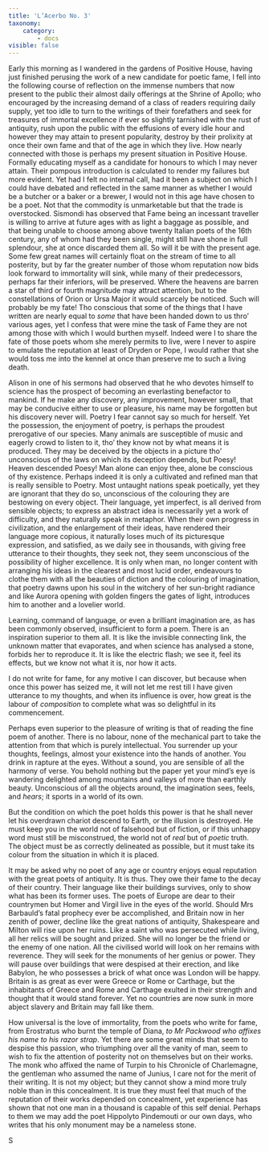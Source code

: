 ```yaml
---
title: 'L’Acerbo No. 3'
taxonomy:
    category:
        - docs
visible: false
---
```


Early this morning as I wandered in the gardens of Positive House, having just finished perusing the work of a new candidate for poetic fame, I fell into the following course of reflection on the immense numbers that now present to the public their almost daily offerings at the Shrine of Apollo; who encouraged by the increasing demand of a class of readers requiring daily supply, yet too idle to turn to the writings of their forefathers and seek for treasures of immortal excellence if ever so slightly tarnished with the rust of antiquity, rush upon the public with the effusions of every idle hour and however they may attain to present popularity, destroy by their prolixity at once their own fame and that of the age in which they live. How nearly connected with those is perhaps my present situation in Positive House. Formally educating myself as a candidate for honours to which I may never attain. Their pompous introduction is calculated to render my failures but more evident. Yet had I felt no internal call, had it been a subject on which I could have debated and reflected in the same manner as whether I would be a butcher or a baker or a brewer, I would not in this age have chosen to be a poet. Not that the commodity is unmarketable but that the trade is overstocked. Sismondi has observed that Fame being an incessant traveller is willing to arrive at future ages with as light a baggage as possible, and that being unable to choose among above twenty Italian poets of the 16th century, any of whom had they been single, might still have shone in full splendour, she at once discarded them all. So will it be with the present age. Some few great names will certainly float on the stream of time to all posterity, but by far the greater number of those whom reputation now bids look forward to immortality will sink, while many of their predecessors, perhaps far their inferiors, will be preserved. Where the heavens are barren a star of third or fourth magnitude may attract attention, but to the constellations of Orion or Ursa Major it would scarcely be noticed. Such will probably be my fate! Tho conscious that some of the things that I have written are nearly equal to *some* that have been handed down to us thro’ various ages, yet I confess that were mine the task of Fame they are not among those with which I would burthen myself. Indeed were I to share the fate of those poets whom she merely permits to live, were I never to aspire to emulate the reputation at least of Dryden or Pope, I would rather that she would toss me into the kennel at once than preserve me to such a living death.

Alison in one of his sermons had observed that he who devotes himself to science has the prospect of becoming an everlasting benefactor to mankind. If he make any discovery, any improvement, however small, that may be conducive either to use or pleasure, his name may be forgotten but his discovery never will. Poetry I fear cannot say so much for herself. Yet the possession, the enjoyment of poetry, is perhaps the proudest prerogative of our species. Many animals are susceptible of music and eagerly crowd to listen to it, tho’ they know not by what means it is produced. They may be deceived by the objects in a picture tho’ unconscious of the laws on which its deception depends, but Poesy! Heaven descended Poesy! Man alone can enjoy thee, alone be conscious of thy existence. Perhaps indeed it is only a cultivated and refined man that is really sensible to Poetry. Most untaught nations speak poetically, yet they are ignorant that they do so, unconscious of the colouring they are bestowing on every object. Their language, yet imperfect, is all derived from sensible objects; to express an abstract idea is necessarily yet a work of difficulty, and they naturally speak in metaphor. When their own progress in civilization, and the enlargement of their ideas, have rendered their language more copious, it naturally loses much of its picturesque expression, and satisfied, as we daily see in thousands, with giving free utterance to their thoughts, they seek not, they seem unconscious of the possibility of higher excellence. It is only when man, no longer content with arranging his ideas in the clearest and most lucid order, endeavours to clothe them with all the beauties of <span data-tippy="style" class="green">diction</span> and the colouring of imagination, that poetry dawns upon his soul in the witchery of her sun-bright radiance and like Aurora opening with golden fingers the gates of light, introduces him to another and a lovelier world.

Learning, command of language, or even a brilliant imagination are, as has been commonly observed, insufficient to form a poem. There is an inspiration superior to them all. It is like the invisible connecting link, the unknown matter that evaporates, and when science has analysed a stone, forbids her to reproduce it. It is like the electric flash; we see it, feel its effects, but we know not what it is, nor how it acts.

I do not write for fame, for any motive I can discover, but because when once this power has seized me, it will not let me rest till I have given utterance to my thoughts, and when its influence is over, how great is the labour of *composition* to complete what was so delightful in its commencement.  

Perhaps even superior to the pleasure of writing is that of reading the fine poem of another. There is no labour, none of the mechanical part to take the attention from that which is purely intellectual. You surrender up your thoughts, feelings, almost your existence into the hands of another. You drink in rapture at the eyes. Without a sound, you are sensible of all the harmony of verse. You behold nothing but the paper yet your mind’s eye is wandering delighted among mountains and valleys of more than earthly beauty. Unconscious of all the objects around, the imagination sees, feels, and *hears*; it sports in a world of its own.

But the condition on which the poet holds this power is that he shall never let his overdrawn chariot descend to Earth, or the illusion is destroyed. He must keep you in the world not of falsehood but of fiction, or if this unhappy word must still be misconstrued, the world not of *real* but of *poetic* truth. The object must be as correctly delineated as possible, but it must take its colour from the situation in which it is placed.

It may be asked why no poet of any age or country enjoys equal reputation with the great poets of antiquity. It is thus. They owe their fame to the decay of their country. Their language like their buildings survives, only to show what has been its former uses. The poets of Europe are dear to their countrymen but Homer and Virgil live in the eyes of the world. Should Mrs Barbauld’s fatal prophecy ever be accomplished, and Britain now in her zenith of power, decline like the great nations of antiquity, Shakespeare and Milton will rise upon her ruins. Like a saint who was persecuted while living, all her relics will be sought and prized. She will no longer be the friend or the enemy of one nation. All the civilised world will look on her remains with reverence. They will seek for the monuments of her genius or power. They will pause over buildings <span data-tippy="we" class="green">that were</span> despised at their erection, and like Babylon, he who possesses a brick of what once was London will be happy. Britain is as great as ever were Greece or Rome or Carthage, but the inhabitants of Greece and Rome and Carthage exulted in their strength and thought that it would stand forever. Yet no countries are now sunk in more abject slavery and Britain may fall like them.

How universal is the love of immortality, from the poets who write for fame, from Erostratus who burnt the temple of Diana, *to Mr Packwood who affixes his name to his razor strap*. Yet there are some great minds that seem to despise this passion, who triumphing over all the vanity of man, seem to wish to fix the attention of posterity not on themselves but on their works. The monk who affixed the name of Turpin to his Chronicle of Charlemagne, the gentleman who assumed the name of Junius, I care not for the merit of their writing. It is not my object; but they cannot show a mind more truly noble than in this concealment. It is true they must feel that much of the reputation of their works depended on concealment, yet experience has shown that not one man in a thousand is capable of this self denial. Perhaps to them we may add the poet Hippolyto Pindemouti or our own days, who writes that his only monument may be a nameless stone.

S